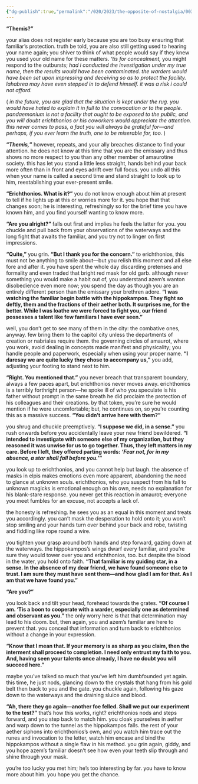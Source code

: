 ```yaml
---
{"dg-publish":true,"permalink":"/020/2023/the-opposite-of-nostalgia/003/","title":"003. erichthonios by the gates of pandaemonium.","created":"2024-09-26T15:43:16.000-07:00","updated":"2024-09-26T15:43:16.000-07:00"}
---
```


**“Themis?”**

your alias does not register early because you are too busy ensuring that familiar’s protection. truth be told, you are also still getting used to hearing your name again; you shiver to think of what people would say if they knew you used your old name for these matters. *‘tis for concealment,* you might respond to the outbursts; *had i conducted the investigation under my true name, then the results would have been contaminated. the warders would have been set upon impressing and deceiving so as to protect the facility. lahabrea may have even stepped in to defend himself. it was a risk i could not afford.*

( *in the future, you are glad that the situation is kept under the rug. you would have hated to explain it in full to the convocation or to the people. pandaemonium is not a facility that ought to be exposed to the public, and you will doubt erichthonios or his coworkers would appreciate the attention. this never comes to pass, a fact you will always be grateful for—and perhaps, if you ever learn the truth, one to be miserable for, too.* )

**“*Themis,*”** however, repeats, and your ally breaches distance to find your attention. he does not know at this time that you are the emissary and thus shows no more respect to you than any other member of amaurotine society. this has let you stand a little less straight, hands behind your back more often than in front and eyes adrift over full focus. you undo all this when your name is called a second time and stand straight to look up to him, reestablishing your ever-present smile.

**“Erichthonios. What is it?”** you do not know enough about him at present to tell if he lights up at this or worries more for it. you hope that that changes soon; he is interesting, refreshingly so for the brief time you have known him, and you find yourself wanting to know more.

**“Are you alright?”** falls out first and implies he feels the latter for you. you chuckle and pull back from your observations of the waterways and the long fight that awaits the familiar, and you try not to linger on first impressions.

**“Quite,”** you grin. **“But I thank you for the concern.”** to erichthonios, this must not be anything to smile about—but you relish this moment and all else fore and after it. you have spent the whole day discarding pretenses and formality and even traded that bright red mask for old garb. although never something you would make a habit out of, you understand azem’s wanton disobedience even more now; you spend the day as though you are an entirely different person than the emissary your brethren adore. **“I was watching the familiar begin battle with the hippokampos. They fight so deftly, them and the fractions of their aether both. It surprises me, for the better. While I was loathe we were forced to fight you, our friend possesses a talent like few familiars I have ever seen.”**

well, you don’t get to see many of them in the city: the combative ones, anyway. few bring them to the capitol city unless the departments of creation or nabriales require them. the governing circles of amaurot, where you work, avoid dealing in concepts made manifest and physicality; you handle people and paperwork, especially when using your proper name. **“I daresay we are quite lucky they chose to accompany us,”** you add, adjusting your footing to stand next to him.

**“Right. You mentioned that.”** you never breach that transparent boundary, always a few paces apart, but erichthonios never moves away. erichthonios is a terribly forthright person—he spoke ill of who you speculate is his father without prompt in the same breath he did proclaim the protection of his colleagues and their creations. by that token, you’re sure he would mention if he were uncomfortable; but, he continues on, so you’re counting this as a massive success. **“You didn’t arrive here with them?”**

you shrug and chuckle preemptively. **“I suppose we did, in a sense.”** you rush onwards before you accidentally leave your new friend bewildered. **“I intended to investigate with someone else of my organization, but they reasoned it was unwise for us to go together. Thus, they left matters in my care. Before I left, they offered parting words: *‘Fear not, for in my absence, a star shall fall before you.’*”**

you look up to erichthonios, and you cannot help but laugh. the absence of masks in elpis makes emotions even more apparent, abandoning the need to glance at unknown souls. erichthonios, who you suspect from his fall to unknown magicks is emotional enough on his own, needs no explanation for his blank-stare response. you never get this reaction in amaurot; everyone you meet fumbles for an excuse, not accepts a lack of.

the honesty is refreshing. he sees you as an equal in this moment and treats you accordingly. you can’t mask the desperation to hold onto it; you won’t stop smiling and your hands turn over behind your back and robe, twisting and fiddling like rope round a wire.

you tighten your grasp around both hands and step forward, gazing down at the waterways. the hippokampos’s wings dwarf every familiar, and you’re sure they would tower over you and erichthonios, too. but despite the blood in the water, you hold onto faith. **“That familiar is my guiding star, in a sense. In the absence of my dear friend, we have found someone else to trust. I am sure they must have sent them—and how glad I am for that. As I am that we have found you.”**

**“Are you?”**

you look back and tilt your head, forehead towards the grates. **“Of course I am. ‘Tis a boon to cooperate with a warder, especially one as determined and observant as you.”** the only worry here is that that determination may lead to his doom. but, then again, you and azem’s familiar are here to prevent that. you conceal that information and turn back to erichthonios without a change in your expression.

**“Know that I mean that. If your memory is as sharp as you claim, then the interment shall proceed to completion. I need only entrust my faith to you. And, having seen your talents once already, I have no doubt you will succeed here.”**

maybe you’ve talked so much that you’ve left him dumbfounded yet again. this time, he just nods, glancing down to the crystals that hang from his gold belt then back to you and the gate. you chuckle again, following his gaze down to the waterways and the draining sluice and blood.

**“Ah, there they go again—another foe felled. Shall we put our experiment to the test?”** that’s how this works, right? erichthonios nods and steps forward, and you step back to match him. you cloak yourselves in aether and warp down to the tunnel as the hippokampos falls. the rest of your aether siphons into erichthonios’s own, and you watch him trace out the runes and invocation to the letter, watch him encase and bind the hippokampos without a single flaw in his method. you grin again, giddy, and you hope azem’s familiar doesn’t see how even your teeth slip through and shine through your mask.

you’re too lucky you met him; he’s too interesting by far. you have to know more about him. you hope you get the chance.